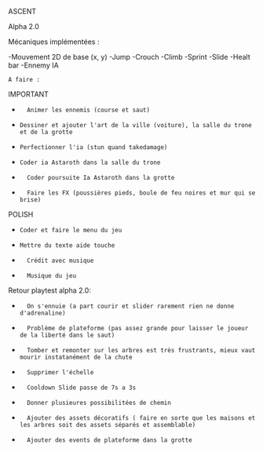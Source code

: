 ASCENT

Alpha 2.0 

Mécaniques implémentées : 

-Mouvement 2D de base (x, y)
-Jump
-Crouch
-Climb
-Sprint
-Slide
-Healt bar
-Ennemy IA


	A faire :
IMPORTANT	
-       Animer les ennemis (course et saut)
-	  Dessiner et ajouter l'art de la ville (voiture), la salle du trone et de la grotte	
-	  Perfectionner l'ia (stun quand takedamage)
-	  Coder ia Astaroth dans la salle du trone
-       Coder poursuite Ia Astaroth dans la grotte
-       Faire les FX (poussières pieds, boule de feu noires et mur qui se brise)

POLISH	
-	  Coder et faire le menu du jeu
-	  Mettre du texte aide touche
-       Crédit avec musique
-       Musique du jeu 

Retour playtest alpha 2.0: 
-       On s'ennuie (a part courir et slider rarement rien ne donne d'adrenaline)
-       Problème de plateforme (pas assez grande pour laisser le joueur de la liberté dans le saut)
-       Tomber et remonter sur les arbres est très frustrants, mieux vaut mourir instatanément de la chute
-       Supprimer l'échelle
-       Cooldown Slide passe de 7s a 3s
-       Donner plusieures possibilitées de chemin 
-       Ajouter des assets décoratifs ( faire en sorte que les maisons et les arbres soit des assets séparés et assemblable)
-       Ajouter des events de plateforme dans la grotte 



